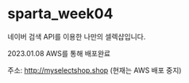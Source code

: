 # sparta_week04

네이버 검색 API를 이용한 나만의 셀렉샵입니다.

2023.01.08 AWS를 통해 배포완료

주소: http://myselectshop.shop
(현재는 AWS 배포 중지)

